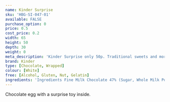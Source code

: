 ```yaml
---
name: Kinder Surprise
sku: 'HBG-SI-047-01'
available: FALSE
purchase_option: 0
price: 0.5
cost_price: 0.2
width: 65
height: 50
depth: 30
weight: 0
meta_description: 'Kinder Surprise only 50p. Traditional sweets and more at Humbugs Confectionery Store. Specialists in satisfying your sweet tooth!'
brand: Kinder
type: [Chocolate, Wrapped]
colour: [White]
free: [Alcohol, Gluten, Nut, Gelatin]
ingredients: 'Ingredients Fine Milk Chocolate 47% (Sugar, Whole Milk Powder, Cocoa Butter, Cocoa Mass. Emulsifier: Lecithins (Soya); Vanillin), Skimmed Milk Powder, Sugar, Vegetable Fat, Concentrated Butter. Emulsifier: Lecithins (Soya), Vanillin.'
---
```

Chocolate egg with a surprise toy inside.